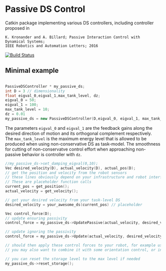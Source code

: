 # Passive DS Control
Catkin package implementing various DS controllers, including controller proposed in
```
K. Kronander and A. Billard; Passive Interaction Control with Dynamical Systems;
IEEE Robotics and Automation Letters; 2016

```

[![Build Status](https://magnum.travis-ci.com/epfl-lasa/passive-ds-control.svg?token=BqUQb763tsVV4QyzLgBy&branch=master)](https://magnum.travis-ci.com/epfl-lasa/passive-ds-control)

## Minimal example

```c++

PassiveDSController * my_passive_ds;
int D = 3 // dimensionality
float eigval_0,eigval_1,max_tank_level, dz;
eigval_0 = 50;
eigval_1 = 100;
max_tank_level = 10;
dz = 0.01
my_passive_ds = new PassiveDSController(D,eigval_0, eigval_1, max_tank_level, dz);

```
The parameters `eigval_0` and `eigval_1` are the feedback gains along the desired direction of motion and its orthogonal complement respectively. The `max_tank_level` is the maximum energy level that is allowed to be produced when using non-conservative DS as task-model. The smoothness for cutting of non-conservatve control effort when approaching non-passive behavior is controller with `dz`. 

```c++
//my_passive_ds->set_damping_eigval(0,10);
Vec desired_velocity(D), actual_velocity(D), actual_pos(D);
// get the position and velocity from the robot sensors
// these lines obviously depend on your infrastructure and robot interface.
// These are placeholder function calls
current_pos = get_position();
actual_velocity = get_velocity();

// get your desired velocity from your task-level DS
desired_velocity = your_awesome_ds(current_pos) // placeholder

Vec control_force(D);
// update ensuring passivity
control_force = my_passive_ds->UpdatePassive(actual_velocity, desired_velocity, dt);

// update ignoring the passivity 
control_force = my_passive_ds->Update(actual_velocity, desired_velocity);

// should then apply these control forces to your robot, for example using Jacobian transpose to get joint torques.
// you may also want to combine it with some orientation control, or include orientation control in your dynamical system.

// you can reset the storage level to the max level if needed
my_passive_ds->reset_storage();


      
      
```
